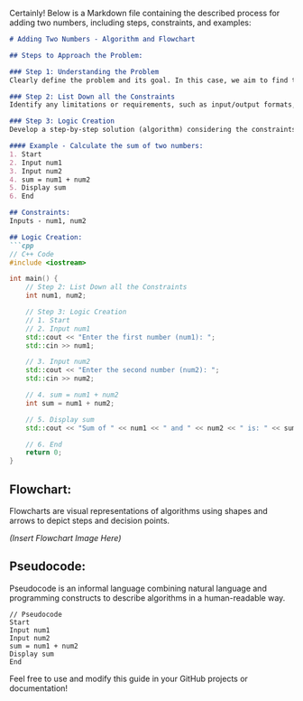 Certainly! Below is a Markdown file containing the described process for adding two numbers, including steps, constraints, and examples:

```markdown
# Adding Two Numbers - Algorithm and Flowchart

## Steps to Approach the Problem:

### Step 1: Understanding the Problem
Clearly define the problem and its goal. In this case, we aim to find the sum of two numbers.

### Step 2: List Down all the Constraints
Identify any limitations or requirements, such as input/output formats, specific ranges, or conditions.

### Step 3: Logic Creation
Develop a step-by-step solution (algorithm) considering the constraints.

#### Example - Calculate the sum of two numbers:
1. Start
2. Input num1 
3. Input num2 
4. sum = num1 + num2 
5. Display sum 
6. End

## Constraints:
Inputs - num1, num2

## Logic Creation:
```cpp
// C++ Code
#include <iostream>

int main() {
    // Step 2: List Down all the Constraints
    int num1, num2;

    // Step 3: Logic Creation
    // 1. Start
    // 2. Input num1 
    std::cout << "Enter the first number (num1): ";
    std::cin >> num1;

    // 3. Input num2 
    std::cout << "Enter the second number (num2): ";
    std::cin >> num2;

    // 4. sum = num1 + num2 
    int sum = num1 + num2;

    // 5. Display sum 
    std::cout << "Sum of " << num1 << " and " << num2 << " is: " << sum << std::endl;

    // 6. End
    return 0;
}
```

## Flowchart:
Flowcharts are visual representations of algorithms using shapes and arrows to depict steps and decision points.

_(Insert Flowchart Image Here)_

## Pseudocode:
Pseudocode is an informal language combining natural language and programming constructs to describe algorithms in a human-readable way.

```
// Pseudocode
Start
Input num1 
Input num2 
sum = num1 + num2 
Display sum 
End
```

Feel free to use and modify this guide in your GitHub projects or documentation!
```
